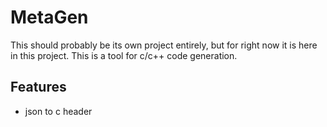 MetaGen
=======

This should probably be its own project entirely, but for
right now it is here in this project. This is a tool for
c/c++ code generation.

Features
--------

 * json to c header
